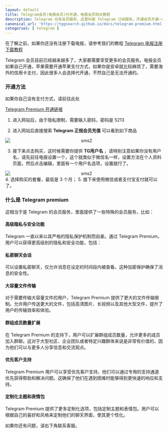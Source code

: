 ```yaml
---
layout: default
title: Telegram会员(电报会员)代开通，电报会员购买教程
description: Telegram 也有会员服务，这里叫做 Telegram 订阅服务，开通会员开通一般需要海外的支付方式，但是苹果会简单一些，可以直接应用商店支付，但是安卓就没办法了，就需要找人代开通，那么这里就是教大家如何代开通会员
canonical_url: 'https://tggsearch.github.io/docs/telegram-premium.html'
categories: [ telegram ]
---
```

在了解之前，如果你还没有注册下载电报，请参考我们的教程 [Telegram 电报注册下载教程](./register.html)

Telegram 会员目前已经越来越多了，大家都需要享受更多的会员服务。电报会员如果自己开通，苹果需要开通苹果支付方式，如果你是安卓就比较麻烦了，需要海外的信用卡支付，因此很多人会选择代开通，不然自己是无法开通的。

### 开通方法
如果你自己没有支付方式，请前往此处

[Telegram Premium 开通链接](./302.html?target=http://appleshop001.com?from=10664)

1. 进入网站后，由于隐私限制，需要输入密码，密码是 5213

2. 进入网站后直接搜索 **Telegram 正规会员充值** 可以看到如下商品
<div align=center  style="display: flex">
    <img style="flex: 1;text-align: center;object-fit: cover;" alt="sms2" src="https://cdn.jsdelivr.net/gh/tggsearch/tggSearch.github.io/assets/img/telegram-premium.webp"/>
</div>

3. 接下来点击购买，这时候需要你提供 **TG用户名** ，请特别注意如果你没有用户名，请先前往电报设置一个，这个就类似于微信名一样，设置方法在个人资料页面，然后点击编辑，里面有一个用户名选项，设置就行了。
<div align=center  style="display: flex">
    <img style="flex: 1;text-align: center;object-fit: cover;" alt="sms2" src="https://cdn.jsdelivr.net/gh/tggsearch/tggSearch.github.io/assets/img/telegram-premium-buy.webp" />
</div>
4. 选择购买的套餐，最低是 3 个月；
5. 接下来使用微信或者支付宝支付就可以了。

### 什么是 Telegram premium
这相当于是 Telegram 的会员服务，里面提供了一些特殊的会员服务，比如：

#### 高级隐私与安全功能
Telegram 一直以来以其严格的隐私保护机制而自豪。通过 Telegram Premium，用户可以获得更高级别的隐私和安全功能，包括：

#### 私密聊天会话
可以设置私密聊天，仅允许消息在设定的时间段内被查看。这种加密保护确保了消息的安全性。

#### 大容量文件传输
对于需要传输大容量文件的用户，Telegram Premium 提供了更大的文件传输限制。允许用户传送更大的文件，包括高清图片、长视频以及其他大型文件，提升了用户的传输效率和体验。

#### 群组成员数量扩展
在 Telegram Premium 的支持下，用户可以扩展群组成员数量，允许更多的成员加入群聊。这对于大型社区、企业团队或者特定兴趣群体来说是非常有价值的，因为他们可以与更多人分享信息和交流观点。

#### 优先客户支持
Telegram Premium 用户可以享受优先客户支持，他们可以通过专用的支持通道优先获得帮助和解决问题。这确保了他们在遇到困难时能够得到更快速的响应和支持。

#### 定制化主题和表情包
Telegram Premium 提供了更多定制化选项，包括定制主题和表情包。用户可以根据自己的喜好和风格来定制他们的聊天界面，使其更个性化。

如果你还有问题，请右下角联系客服。
